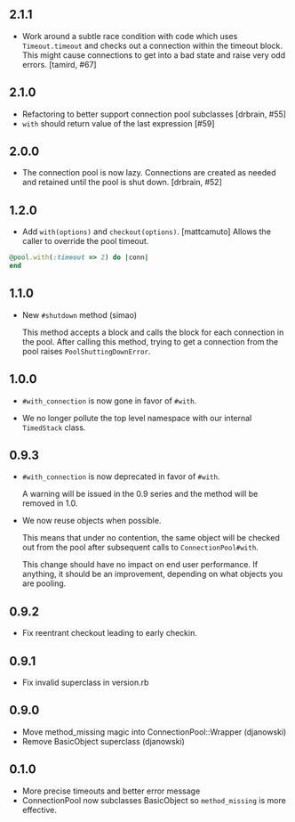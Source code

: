 2.1.1
------

- Work around a subtle race condition with code which uses `Timeout.timeout` and
  checks out a connection within the timeout block.  This might cause
  connections to get into a bad state and raise very odd errors. [tamird, #67]


2.1.0
------

- Refactoring to better support connection pool subclasses [drbrain,
  #55]
- `with` should return value of the last expression [#59]


2.0.0
-----

- The connection pool is now lazy.  Connections are created as needed
  and retained until the pool is shut down. [drbrain, #52]

1.2.0
-----

- Add `with(options)` and `checkout(options)`. [mattcamuto]
  Allows the caller to override the pool timeout.
```ruby
@pool.with(:timeout => 2) do |conn|
end
```

1.1.0
-----

- New `#shutdown` method (simao)

    This method accepts a block and calls the block for each
    connection in the pool. After calling this method, trying to get a
    connection from the pool raises `PoolShuttingDownError`.

1.0.0
-----

- `#with_connection` is now gone in favor of `#with`.

- We no longer pollute the top level namespace with our internal
`TimedStack` class.

0.9.3
--------

- `#with_connection` is now deprecated in favor of `#with`.

    A warning will be issued in the 0.9 series and the method will be
    removed in 1.0.

- We now reuse objects when possible.

    This means that under no contention, the same object will be checked
    out from the pool after subsequent calls to `ConnectionPool#with`.

    This change should have no impact on end user performance. If
    anything, it should be an improvement, depending on what objects you
    are pooling.

0.9.2
--------

- Fix reentrant checkout leading to early checkin.

0.9.1
--------

- Fix invalid superclass in version.rb

0.9.0
--------

- Move method\_missing magic into ConnectionPool::Wrapper (djanowski)
- Remove BasicObject superclass (djanowski)

0.1.0
--------

- More precise timeouts and better error message
- ConnectionPool now subclasses BasicObject so `method_missing` is more effective.

